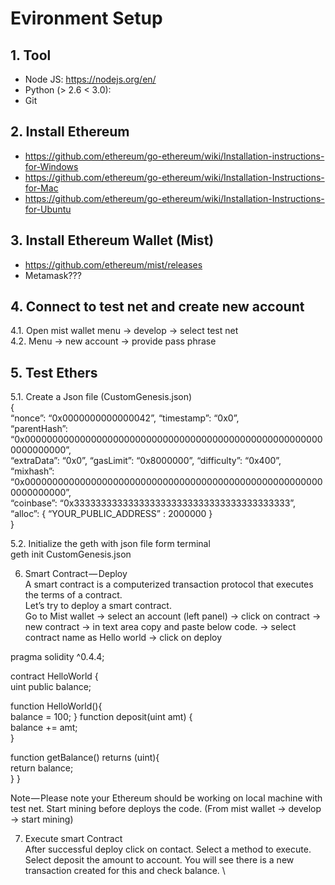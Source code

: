 # Evironment Setup

## 1. Tool
- Node JS: https://nodejs.org/en/
- Python (> 2.6 < 3.0): 
- Git
## 2. Install Ethereum
- https://github.com/ethereum/go-ethereum/wiki/Installation-instructions-for-Windows
- https://github.com/ethereum/go-ethereum/wiki/Installation-Instructions-for-Mac
- https://github.com/ethereum/go-ethereum/wiki/Installation-Instructions-for-Ubuntu
## 3. Install Ethereum Wallet (Mist)
- https://github.com/ethereum/mist/releases
- Metamask???
## 4. Connect to test net and create new account
4.1. Open mist wallet menu → develop → select test net \
4.2. Menu → new account → provide pass phrase
## 5. Test Ethers
5.1. Create a Json file (CustomGenesis.json) \
{ \
 “nonce”: “0x0000000000000042”, “timestamp”: “0x0”, \
 “parentHash”: “0x0000000000000000000000000000000000000000000000000000000000000000”, \
 “extraData”: “0x0”, “gasLimit”: “0x8000000”, “difficulty”: “0x400”, \
 “mixhash”: “0x0000000000000000000000000000000000000000000000000000000000000000”, \
 “coinbase”: “0x3333333333333333333333333333333333333333”, \
 “alloc”: { “YOUR_PUBLIC_ADDRESS” : 2000000 } \
}

5.2. Initialize the geth with json file form terminal \
geth init CustomGenesis.json

6. Smart Contract — Deploy \
A smart contract is a computerized transaction protocol that executes the terms of a contract. \
Let’s try to deploy a smart contract. \
Go to Mist wallet → select an account (left panel) → click on contract → new contract → in text area copy and paste below code. → select contract name as Hello world → click on deploy 

pragma solidity ^0.4.4; 

contract HelloWorld { \
 uint public balance; 

function HelloWorld(){ \
 balance = 100; 
 } 
 function deposit(uint amt) { \
 balance += amt; \
 } 
 
function getBalance() returns (uint){ \
 return balance; \
 } 
 } 

Note — Please note your Ethereum should be working on local machine with test net. Start mining before deploys the code. (From mist wallet → develop → start mining) 

7. Execute smart Contract \
After successful deploy click on contact. Select a method to execute. Select deposit the amount to account. You will see there is a new transaction created for this and check balance. \
